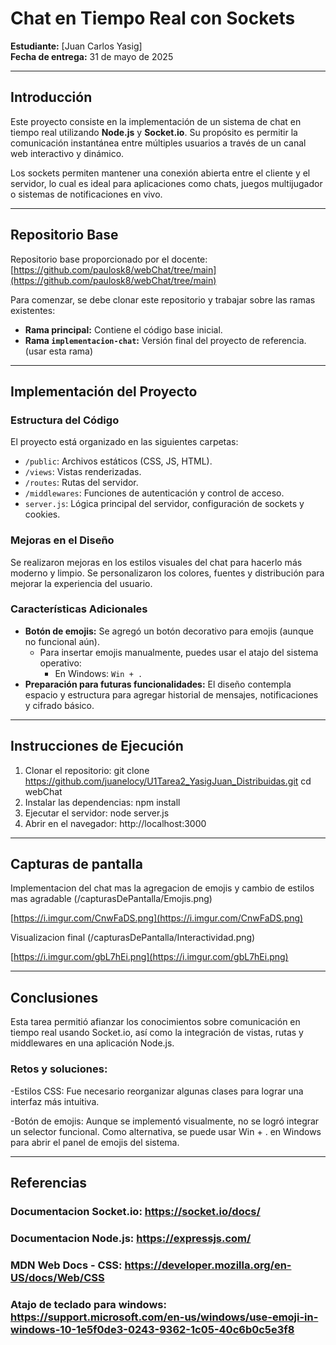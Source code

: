 # Chat en Tiempo Real con Sockets

**Estudiante:** [Juan Carlos Yasig]  
**Fecha de entrega:** 31 de mayo de 2025

---

## Introducción

Este proyecto consiste en la implementación de un sistema de chat en tiempo real utilizando **Node.js** y **Socket.io**. Su propósito es permitir la comunicación instantánea entre múltiples usuarios a través de un canal web interactivo y dinámico.

Los sockets permiten mantener una conexión abierta entre el cliente y el servidor, lo cual es ideal para aplicaciones como chats, juegos multijugador o sistemas de notificaciones en vivo.

---

## Repositorio Base

Repositorio base proporcionado por el docente:  
[https://github.com/paulosk8/webChat/tree/main](https://github.com/paulosk8/webChat/tree/main)

Para comenzar, se debe clonar este repositorio y trabajar sobre las ramas existentes:

- **Rama principal:** Contiene el código base inicial.
- **Rama `implementacion-chat`:** Versión final del proyecto de referencia. (usar esta rama)

---

##  Implementación del Proyecto

### Estructura del Código

El proyecto está organizado en las siguientes carpetas:

- `/public`: Archivos estáticos (CSS, JS, HTML).
- `/views`: Vistas renderizadas.
- `/routes`: Rutas del servidor.
- `/middlewares`: Funciones de autenticación y control de acceso.
- `server.js`: Lógica principal del servidor, configuración de sockets y cookies.

### Mejoras en el Diseño

Se realizaron mejoras en los estilos visuales del chat para hacerlo más moderno y limpio. Se personalizaron los colores, fuentes y distribución para mejorar la experiencia del usuario.

### Características Adicionales

- **Botón de emojis:** Se agregó un botón decorativo para emojis (aunque no funcional aún).
  - Para insertar emojis manualmente, puedes usar el atajo del sistema operativo:
    - En Windows: `Win + .`
- **Preparación para futuras funcionalidades:** El diseño contempla espacio y estructura para agregar historial de mensajes, notificaciones y cifrado básico.

---

## Instrucciones de Ejecución

1. Clonar el repositorio:
   git clone https://github.com/juanelocy/U1Tarea2_YasigJuan_Distribuidas.git
   cd webChat
2. Instalar las dependencias:
    npm install
3. Ejecutar el servidor:
    node server.js
4. Abrir en el navegador:
    http://localhost:3000

---

## Capturas de pantalla
Implementacion del chat mas la agregacion de emojis y cambio de estilos mas agradable (/capturasDePantalla/Emojis.png)

[https://i.imgur.com/CnwFaDS.png](https://i.imgur.com/CnwFaDS.png)

Visualizacion final (/capturasDePantalla/Interactividad.png)

[https://i.imgur.com/gbL7hEi.png](https://i.imgur.com/gbL7hEi.png)

---

## Conclusiones
Esta tarea permitió afianzar los conocimientos sobre comunicación en tiempo real usando Socket.io, así como la integración de vistas, rutas y middlewares en una aplicación Node.js.
### Retos y soluciones:
-Estilos CSS: Fue necesario reorganizar algunas clases para lograr una interfaz más intuitiva.

-Botón de emojis: Aunque se implementó visualmente, no se logró integrar un selector funcional. Como alternativa, se puede usar Win + . en Windows para abrir el panel de emojis del sistema.

---

## Referencias
### Documentacion Socket.io: https://socket.io/docs/
### Documentacion Node.js: https://expressjs.com/
### MDN Web Docs - CSS: https://developer.mozilla.org/en-US/docs/Web/CSS
### Atajo de teclado para windows: https://support.microsoft.com/en-us/windows/use-emoji-in-windows-10-1e5f0de3-0243-9362-1c05-40c6b0c5e3f8